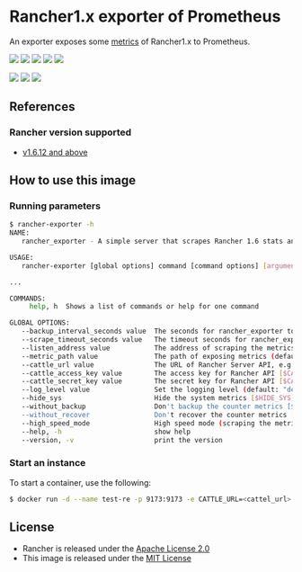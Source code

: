 # Rancher1.x exporter of Prometheus

An exporter exposes some [metrics](METRICS.md) of Rancher1.x to Prometheus.

[![](https://img.shields.io/badge/Github-thxcode/rancher1.x--exporter-orange.svg)](https://github.com/thxcode/rancher1.x-exporter)&nbsp;[![](https://img.shields.io/badge/Docker_Hub-maiwj/rancher1.x--exporter-orange.svg)](https://hub.docker.com/r/maiwj/rancher1.x-exporter)&nbsp;[![](https://img.shields.io/docker/build/maiwj/rancher1.x-exporter.svg)](https://hub.docker.com/r/maiwj/rancher1.x-exporter)&nbsp;[![](https://img.shields.io/docker/pulls/maiwj/rancher1.x-exporter.svg)](https://store.docker.com/community/images/maiwj/rancher1.x-exporter)&nbsp;[![](https://img.shields.io/github/license/thxcode/rancher1.x-exporter.svg)](https://github.com/thxcode/rancher1.x-exporter)

[![](https://images.microbadger.com/badges/image/maiwj/rancher1.x-exporter.svg)](https://microbadger.com/images/maiwj/rancher1.x-exporter)&nbsp;[![](https://images.microbadger.com/badges/version/maiwj/rancher1.x-exporter.svg)](http://microbadger.com/images/maiwj/rancher1.x-exporter)&nbsp;[![](https://images.microbadger.com/badges/commit/maiwj/rancher1.x-exporter.svg)](http://microbadger.com/images/maiwj/rancher1.x-exporter.svg)

## References

### Rancher version supported

- [v1.6.12 and above](https://github.com/rancher/rancher/releases/tag/v1.6.12)

## How to use this image

### Running parameters

```bash
$ rancher-exporter -h
NAME:
   rancher_exporter - A simple server that scrapes Rancher 1.6 stats and exports them via HTTP for Prometheus consumption.

USAGE:
   rancher-exporter [global options] command [command options] [arguments...]

...

COMMANDS:
     help, h  Shows a list of commands or help for one command

GLOBAL OPTIONS:
   --backup_interval_seconds value  The seconds for rancher_exporter to backup the metrics from Rancher (default: 300) [$BACKUP_INTERVAL_SECONDS]
   --scrape_timeout_seconds value   The timeout seconds for rancher_exporter to scrape the metrics from Rancher (default: 30) [$SCRAPE_TIMEOUT_SECONDS]
   --listen_address value           The address of scraping the metrics (default: "0.0.0.0:9173") [$LISTEN_ADDRESS]
   --metric_path value              The path of exposing metrics (default: "/metrics") [$METRIC_PATH]
   --cattle_url value               The URL of Rancher Server API, e.g. http://127.0.0.1:8080 [$CATTLE_URL]
   --cattle_access_key value        The access key for Rancher API [$CATTLE_ACCESS_KEY]
   --cattle_secret_key value        The secret key for Rancher API [$CATTLE_SECRET_KEY]
   --log_level value                Set the logging level (default: "debug") [$LOG_LEVEL]
   --hide_sys                       Hide the system metrics [$HIDE_SYS]
   --without_backup                 Don't backup the counter metrics [$WITHOUT_BACKUP]
   --without_recover                Don't recover the counter metrics [$WITHOUT_RECOVER]
   --high_speed_mode                High speed mode (scraping the metrics automatically by every 30s), will bring the loss of measurement accuracy, but with better performance [$HIGH_SPEED_MODE]
   --help, -h                       show help
   --version, -v                    print the version

```

### Start an instance

To start a container, use the following:

``` bash
$ docker run -d --name test-re -p 9173:9173 -e CATTLE_URL=<cattel_url> -e CATTLE_ACCESS_KEY=<cattel_ak> -e CATTLE_SECRET_KEY=<cattel_sk> maiwj/rancher1.x-exporter

```

## License

- Rancher is released under the [Apache License 2.0](https://github.com/rancher/rancher/blob/master/LICENSE)
- This image is released under the [MIT License](LICENSE)